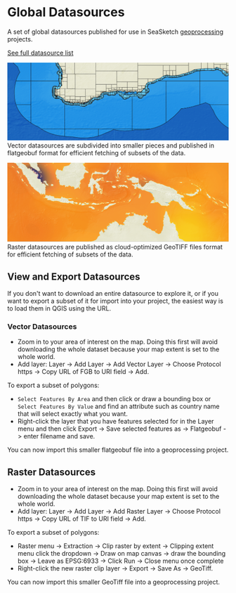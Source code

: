 # Global Datasources

A set of global datasources published for use in SeaSketch [geoprocessing](https://seasketch.github.io/geoprocessing/) projects.

[See full datasource list](./DATASOURCES.md)

![cover image](./img/multi-layer-view.png)
Vector datasources are subdivided into smaller pieces and published in flatgeobuf format for efficient fetching of subsets of the data.

![cover image](./img/raster-view.png)
Raster datasources are published as cloud-optimized GeoTIFF files format for efficient fetching of subsets of the data.

## View and Export Datasources

If you don't want to download an entire datasource to explore it, or if you want to export a subset of it for import into your project, the easiest way is to load them in QGIS using the URL.

### Vector Datasources

* Zoom in to your area of interest on the map. Doing this first will avoid downloading the whole dataset because your map extent is set to the whole world.
* Add layer: Layer -> Add Layer -> Add Vector Layer -> Choose Protocol https -> Copy URL of FGB to URI field -> Add.

To export a subset of polygons:
* `Select Features By Area` and then click or draw a bounding box or `Select Features By Value` and find an attribute such as country name that will select exactly what you want.
* Right-click the layer that you have features selected for in the Layer menu and then click Export -> Save selected features as -> Flatgeobuf -> enter filename and save.

You can now import this smaller flatgeobuf file into a geoprocessing project.

## Raster Datasources

* Zoom in to your area of interest on the map. Doing this first will avoid downloading the whole dataset because your map extent is set to the whole world.
* Add layer: Layer -> Add Layer -> Add Raster Layer -> Choose Protocol https -> Copy URL of TIF to URI field -> Add.

To export a subset of polygons:
* Raster menu -> Extraction -> Clip raster by extent -> Clipping extent menu click the dropdown -> Draw on map canvas -> draw the bounding box -> Leave as EPSG:6933 -> Click Run -> Close menu once complete
* Right-click the new raster clip layer -> Export -> Save As -> GeoTiff.

You can now import this smaller GeoTiff file into a geoprocessing project.